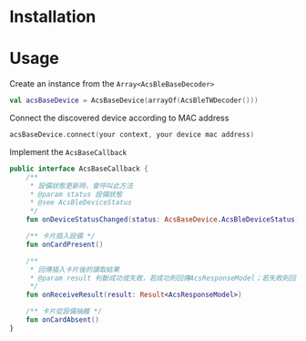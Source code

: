 Installation
==========================

Usage
==========================

Create an instance from the `Array<AcsBleBaseDecoder>`

```Kotlin
val acsBaseDevice = AcsBaseDevice(arrayOf(AcsBleTWDecoder()))
```

Connect the discovered device according to MAC address

```kotlin
acsBaseDevice.connect(your context, your device mac address)
```

Implement the `AcsBaseCallback`

```Kotlin
public interface AcsBaseCallback {
    /**
     * 設備狀態更新時，會呼叫此方法
     * @param status 設備狀態
     * @see AcsBleDeviceStatus
     */
    fun onDeviceStatusChanged(status: AcsBaseDevice.AcsBleDeviceStatus)

    /** 卡片插入設備 */
    fun onCardPresent()

    /**
     * 回傳插入卡片後的讀取結果
     * @param result 判斷成功或失敗，若成功則回傳AcsResponseModel；若失敗則回傳Exception
     */
    fun onReceiveResult(result: Result<AcsResponseModel>)

    /** 卡片從設備抽離 */
    fun onCardAbsent()
}
```

